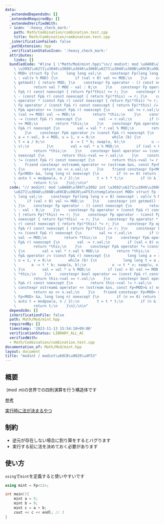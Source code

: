 ```yaml
---
data:
  _extendedDependsOn: []
  _extendedRequiredBy: []
  _extendedVerifiedWith:
  - icon: ':heavy_check_mark:'
    path: Math/Combination/combination.test.cpp
    title: Math/Combination/combination.test.cpp
  _isVerificationFailed: false
  _pathExtension: hpp
  _verificationStatusIcon: ':heavy_check_mark:'
  attributes:
    links: []
  bundledCode: "#line 1 \"Math/Mod/mint.hpp\"\n// modint: mod \u8A08\u7B97\u3092 int\
    \ \u3092\u6271\u3046\u3088\u3046\u306B\u6271\u3048\u308B\u69CB\u9020\u4F53\ntemplate<int\
    \ MOD> struct Fp {\n    long long val;\n    constexpr Fp(long long v = 0) noexcept\
    \ : val(v % MOD) {\n        if (val < 0) val += MOD;\n    }\n    constexpr int\
    \ getmod() { return MOD; }\n    constexpr Fp operator - () const noexcept {\n\
    \        return val ? MOD - val : 0;\n    }\n    constexpr Fp operator + (const\
    \ Fp& r) const noexcept { return Fp(*this) += r; }\n    constexpr Fp operator\
    \ - (const Fp& r) const noexcept { return Fp(*this) -= r; }\n    constexpr Fp\
    \ operator * (const Fp& r) const noexcept { return Fp(*this) *= r; }\n    constexpr\
    \ Fp operator / (const Fp& r) const noexcept { return Fp(*this) /= r; }\n    constexpr\
    \ Fp& operator += (const Fp& r) noexcept {\n        val += r.val;\n        if\
    \ (val >= MOD) val -= MOD;\n        return *this;\n    }\n    constexpr Fp& operator\
    \ -= (const Fp& r) noexcept {\n        val -= r.val;\n        if (val < 0) val\
    \ += MOD;\n        return *this;\n    }\n    constexpr Fp& operator *= (const\
    \ Fp& r) noexcept {\n        val = val * r.val % MOD;\n        return *this;\n\
    \    }\n    constexpr Fp& operator /= (const Fp& r) noexcept {\n        long long\
    \ a = r.val, b = MOD, u = 1, v = 0;\n        while (b) {\n            long long\
    \ t = a / b;\n            a -= t * b; swap(a, b);\n            u -= t * v; swap(u,\
    \ v);\n        }\n        val = val * u % MOD;\n        if (val < 0) val += MOD;\n\
    \        return *this;\n    }\n    constexpr bool operator == (const Fp& r) const\
    \ noexcept {\n        return this->val == r.val;\n    }\n    constexpr bool operator\
    \ != (const Fp& r) const noexcept {\n        return this->val != r.val;\n    }\n\
    \    friend constexpr ostream& operator << (ostream &os, const Fp<MOD>& x) noexcept\
    \ {\n        return os << x.val;\n    }\n    friend constexpr Fp<MOD> modpow(const\
    \ Fp<MOD> &a, long long n) noexcept {\n        if (n == 0) return 1;\n       \
    \ auto t = modpow(a, n / 2);\n        t = t * t;\n        if (n & 1) t = t * a;\n\
    \        return t;\n    }\n};\n\n"
  code: "// modint: mod \u8A08\u7B97\u3092 int \u3092\u6271\u3046\u3088\u3046\u306B\
    \u6271\u3048\u308B\u69CB\u9020\u4F53\ntemplate<int MOD> struct Fp {\n    long\
    \ long val;\n    constexpr Fp(long long v = 0) noexcept : val(v % MOD) {\n   \
    \     if (val < 0) val += MOD;\n    }\n    constexpr int getmod() { return MOD;\
    \ }\n    constexpr Fp operator - () const noexcept {\n        return val ? MOD\
    \ - val : 0;\n    }\n    constexpr Fp operator + (const Fp& r) const noexcept\
    \ { return Fp(*this) += r; }\n    constexpr Fp operator - (const Fp& r) const\
    \ noexcept { return Fp(*this) -= r; }\n    constexpr Fp operator * (const Fp&\
    \ r) const noexcept { return Fp(*this) *= r; }\n    constexpr Fp operator / (const\
    \ Fp& r) const noexcept { return Fp(*this) /= r; }\n    constexpr Fp& operator\
    \ += (const Fp& r) noexcept {\n        val += r.val;\n        if (val >= MOD)\
    \ val -= MOD;\n        return *this;\n    }\n    constexpr Fp& operator -= (const\
    \ Fp& r) noexcept {\n        val -= r.val;\n        if (val < 0) val += MOD;\n\
    \        return *this;\n    }\n    constexpr Fp& operator *= (const Fp& r) noexcept\
    \ {\n        val = val * r.val % MOD;\n        return *this;\n    }\n    constexpr\
    \ Fp& operator /= (const Fp& r) noexcept {\n        long long a = r.val, b = MOD,\
    \ u = 1, v = 0;\n        while (b) {\n            long long t = a / b;\n     \
    \       a -= t * b; swap(a, b);\n            u -= t * v; swap(u, v);\n       \
    \ }\n        val = val * u % MOD;\n        if (val < 0) val += MOD;\n        return\
    \ *this;\n    }\n    constexpr bool operator == (const Fp& r) const noexcept {\n\
    \        return this->val == r.val;\n    }\n    constexpr bool operator != (const\
    \ Fp& r) const noexcept {\n        return this->val != r.val;\n    }\n    friend\
    \ constexpr ostream& operator << (ostream &os, const Fp<MOD>& x) noexcept {\n\
    \        return os << x.val;\n    }\n    friend constexpr Fp<MOD> modpow(const\
    \ Fp<MOD> &a, long long n) noexcept {\n        if (n == 0) return 1;\n       \
    \ auto t = modpow(a, n / 2);\n        t = t * t;\n        if (n & 1) t = t * a;\n\
    \        return t;\n    }\n};\n\n"
  dependsOn: []
  isVerificationFile: false
  path: Math/Mod/mint.hpp
  requiredBy: []
  timestamp: '2023-11-13 15:54:10+09:00'
  verificationStatus: LIBRARY_ALL_AC
  verifiedWith:
  - Math/Combination/combination.test.cpp
documentation_of: Math/Mod/mint.hpp
layout: document
title: "modint / modint\u69CB\u9020\u4F53"
---
```


## 概要
$\pmod{m}$の世界での四則演算を行う構造体です

[参考](https://github.com/drken1215/algorithm/blob/master/MathNumberTheory/modint.cpp)

[実行時に法が決まるやつ](https://github.com/drken1215/algorithm/blob/master/MathNumberTheory/modint_runtime.cpp)

## 制約
- 逆元が存在しない場合に割り算をするとバグります
- 実行する前に法を決めておく必要があります

## 使い方
`using`で`mint`を定義すると使いやすいです

```cpp
using mint = Fp<11>;

int main(){
    mint a = 5;
    mint b = 9;
    mint c = a + b;
    cout << c << endl; // 3
}
```
